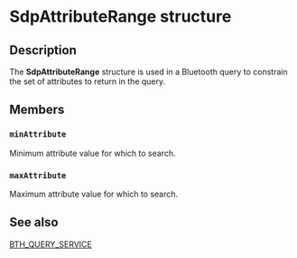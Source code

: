 # SdpAttributeRange structure

## Description

The **SdpAttributeRange** structure is used in a Bluetooth query to constrain the set of attributes to return in the query.

## Members

### `minAttribute`

Minimum attribute value for which to search.

### `maxAttribute`

Maximum attribute value for which to search.

## See also

[BTH_QUERY_SERVICE](https://learn.microsoft.com/windows/desktop/api/ws2bth/ns-ws2bth-bth_query_service)